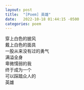 ```yaml
---
layout: post
title:  "[Poem] 英雄"
date:   2022-10-18 01:44:15 -0500
categories: poem
---
```


穿上白色的披风\
戴上白色的面具\
一股从来没有过的勇气\
满溢全身\
卑微懦弱的我\
终于成为一个\
可以踩踏众人的\
英雄
